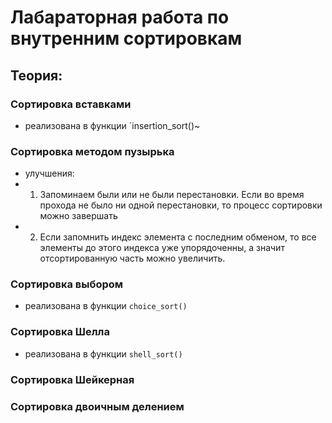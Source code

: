 # Лабараторная работа по внутренним сортировкам


## Теория:


### Сортировка вставками
- реализована в функции `insertion_sort()~

### Сортировка методом пузырька

- улучшения: 
- 1. Запоминаем были или не были перестановки. Если во время прохода не было ни одной перестановки, то процесс сортировки можно завершать
- 2. Если запомнить индекс элемента с последним обменом, то все элементы до этого индекса уже упорядоченны, а значит отсортированную часть можно увеличить. 

### Сортировка выбором
- реализована в функции `choice_sort()`

### Сортировка Шелла
- реализована в функции `shell_sort()`

### Сортировка Шейкерная

### Сортировка двоичным делением